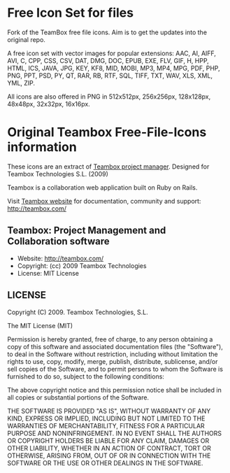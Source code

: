 Free Icon Set for files
================================

Fork of the TeamBox free file icons. Aim is to get the updates into the original repo.

A free icon set with vector images for popular extensions:
AAC, AI, AIFF, AVI, C, CPP, CSS, CSV, DAT, DMG, DOC, EPUB, EXE, FLV, GIF, H, 
HPP, HTML, ICS, JAVA, JPG, KEY, KF8, MID, MOBI, MP3, MP4, MPG, PDF, PHP, PNG, 
PPT, PSD, PY, QT, RAR, RB, RTF, SQL, TIFF, TXT, WAV, XLS, XML, YML, ZIP.

All icons are also offered in PNG in 512x512px, 256x256px, 128x128px, 48x48px, 32x32px, 16x16px.

Original Teambox Free-File-Icons information
============================================

These icons are an extract of [Teambox project manager](http://www.teambox.com/ "Project Management").
Designed for Teambox Technologies S.L. (2009)

Teambox is a collaboration web application built on Ruby on Rails.

Visit [Teambox website](http://teambox.com/ "Project Management")
for documentation, community and support: <http://teambox.com/>

Teambox: Project Management and Collaboration software
-------

- Website: <http://teambox.com/>
- Copyright: (cc) 2009 Teambox Technologies
- License: MIT License

LICENSE
-------

Copyright (C) 2009. Teambox Technologies, S.L.

The MIT License (MIT)

Permission is hereby granted, free of charge, to any person obtaining a copy
of this software and associated documentation files (the "Software"), to deal
in the Software without restriction, including without limitation the rights
to use, copy, modify, merge, publish, distribute, sublicense, and/or sell
copies of the Software, and to permit persons to whom the Software is
furnished to do so, subject to the following conditions:

The above copyright notice and this permission notice shall be included in
all copies or substantial portions of the Software.

THE SOFTWARE IS PROVIDED "AS IS", WITHOUT WARRANTY OF ANY KIND, EXPRESS OR
IMPLIED, INCLUDING BUT NOT LIMITED TO THE WARRANTIES OF MERCHANTABILITY,
FITNESS FOR A PARTICULAR PURPOSE AND NONINFRINGEMENT. IN NO EVENT SHALL THE
AUTHORS OR COPYRIGHT HOLDERS BE LIABLE FOR ANY CLAIM, DAMAGES OR OTHER
LIABILITY, WHETHER IN AN ACTION OF CONTRACT, TORT OR OTHERWISE, ARISING FROM,
OUT OF OR IN CONNECTION WITH THE SOFTWARE OR THE USE OR OTHER DEALINGS IN
THE SOFTWARE.
